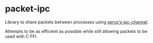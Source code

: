 # packet-ipc

Library to share packets between processes using [servo's ipc-channel](https://github.com/servo/ipc-channel).

Attempts to be as efficient as possible while still allowing packets to be used with C FFI.
